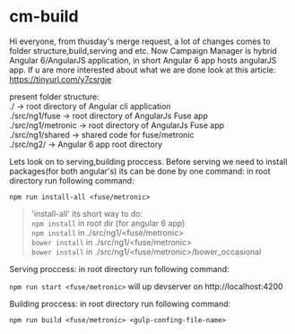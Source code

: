 # cm-build

Hi everyone, from thusday's merge request, a lot of changes comes to folder structure,build,serving and etc. Now Campaign Manager is hybrid Angular 6/AngularJS application, in short Angular 6 app hosts angularJS app. If u are more interested about what we are done look at this article: https://tinyurl.com/y7csrgje

present folder structure:  
./                   -> root directory of Angular cli application  
./src/ng1/fuse       -> root directory of AngularJs Fuse app  
./src/ng1/metronic   -> root directory of AngularJs Fuse app  
./src/ng1/shared     -> shared code for fuse/metronic  
./src/ng2/           -> Angular 6 app root directory  



Lets look on to serving,building proccess.
Before serving we need to install packages(for both angular's) its can be done by one command:
in root directory run following command:

`npm run install-all <fuse/metronic>`

> 'install-all' its short way to do:  
> `npm install` in root dir (for angular 6 app)  
> `npm install` in ./src/ng1/<fuse/metronic>  
> `bower install` in ./src/ng1/<fuse/metronic>  
> `bower install` in ./src/ng1/<fuse/metronic>/bower_occasional  


Serving proccess:
in root directory run following command:

`npm run start <fuse/metronic>`
will up devserver on http://localhost:4200

Building proccess:
in root directory run following command:

`npm run build <fuse/metronic> <gulp-confing-file-name>`


